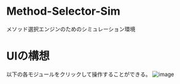 # Method-Selector-Sim
メソッド選択エンジンのためのシミュレーション環境


# UIの構想
以下の各モジュールをクリックして操作することができる。
![image](https://github.com/user-attachments/assets/0191f125-e5e1-4e9c-8648-7fe646d5d189)

